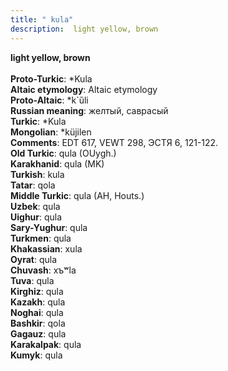```yaml
---
title: " kula"
description:  light yellow, brown
---
```

<p data-pagefind-weight="0.5">
<strong> light yellow, brown</strong><br><br>
<strong>Proto-Turkic</strong>:  *Kula<br>
<strong>Altaic etymology</strong>:  Altaic etymology<br>
<strong> Proto-Altaic</strong>:  *k`ŭli<br>
<strong>Russian meaning</strong>:  желтый, саврасый<br>
<strong>Turkic</strong>:  *Kula<br>
<strong>Mongolian</strong>:  *küjilen<br>
<strong>Comments</strong>:  EDT 617, VEWT 298, ЭСТЯ 6, 121-122.<br>
<strong>Old Turkic</strong>:  qula (OUygh.)<br>
<strong>Karakhanid</strong>:  qula (MK)<br>
<strong>Turkish</strong>:  kula<br>
<strong>Tatar</strong>:  qola<br>
<strong>Middle Turkic</strong>:  qula (AH, Houts.)<br>
<strong>Uzbek</strong>:  qula<br>
<strong>Uighur</strong>:  qula<br>
<strong>Sary-Yughur</strong>:  qula<br>
<strong>Turkmen</strong>:  qula<br>
<strong>Khakassian</strong>:  xula<br>
<strong>Oyrat</strong>:  qula<br>
<strong>Chuvash</strong>:  xъʷla<br>
<strong>Tuva</strong>:  qula<br>
<strong>Kirghiz</strong>:  qula<br>
<strong>Kazakh</strong>:  qula<br>
<strong>Noghai</strong>:  qula<br>
<strong>Bashkir</strong>:  qola<br>
<strong>Gagauz</strong>:  qula<br>
<strong>Karakalpak</strong>:  qula<br>
<strong>Kumyk</strong>:  qula<br>

</p>
